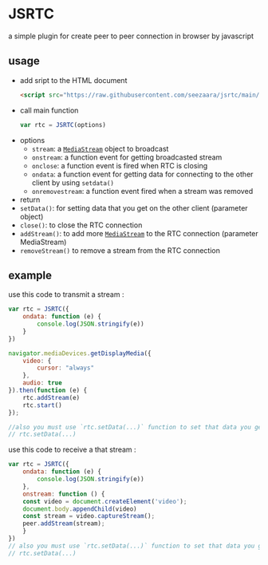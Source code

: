 
 
# JSRTC
a simple plugin for create peer to peer connection in browser by javascript

## usage 

 - add sript to the HTML document
	```html
	<script src="https://raw.githubusercontent.com/seezaara/jsrtc/main/JSRTC.main.js"></script>
	```
- call main function 
	```js
	var rtc = JSRTC(options)
	```
- options
	- `stream`:  a  [`MediaStream`](https://developer.mozilla.org/en-US/docs/Web/API/MediaStream) object to broadcast 
	- `onstream`: a function event for getting broadcasted stream 
	- `onclose`: a function event is fired when RTC is closing
	- `ondata`: a function event for getting data for connecting to the other client by using `setdata()`
	-  `onremovestream`: a function event fired when a stream was removed
- return
- `setData()`: for setting data that you get on the other client (parameter object)
- `close()`: to close the RTC connection
- `addStream()`: to add more  [`MediaStream`](https://developer.mozilla.org/en-US/docs/Web/API/MediaStream)  to the RTC  connection  (parameter MediaStream)
- `removeStream()` to remove a stream from the RTC connection

## example
use this code to transmit a stream :
```js
var rtc = JSRTC({
    ondata: function (e) {
        console.log(JSON.stringify(e))
    }
})

navigator.mediaDevices.getDisplayMedia({
    video: {
        cursor: "always"
    },
    audio: true
}).then(function (e) {
    rtc.addStream(e)
    rtc.start()
});

//also you must use `rtc.setData(...)` function to set that data you get in receive`console.log`
// rtc.setData(...)
```


use this code to receive a that stream :
```js
var rtc = JSRTC({
    ondata: function (e) {
        console.log(JSON.stringify(e))
    },
    onstream: function () {
	const video = document.createElement('video');
	document.body.appendChild(video)
	const stream = video.captureStream();
	peer.addStream(stream);
    }
})
// also you must use `rtc.setData(...)` function to set that data you get in transmitter `console.log`
// rtc.setData(...)
```
